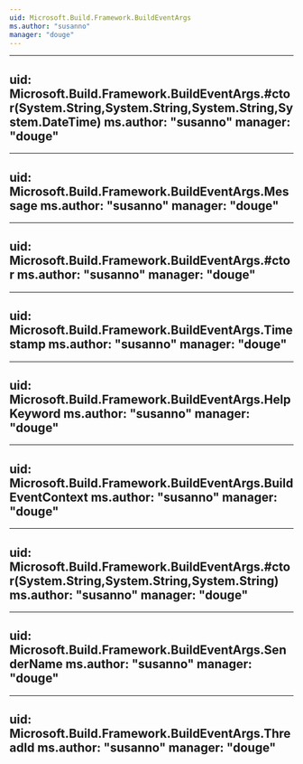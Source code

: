 ```yaml
---
uid: Microsoft.Build.Framework.BuildEventArgs
ms.author: "susanno"
manager: "douge"
---
```


---
uid: Microsoft.Build.Framework.BuildEventArgs.#ctor(System.String,System.String,System.String,System.DateTime)
ms.author: "susanno"
manager: "douge"
---

---
uid: Microsoft.Build.Framework.BuildEventArgs.Message
ms.author: "susanno"
manager: "douge"
---

---
uid: Microsoft.Build.Framework.BuildEventArgs.#ctor
ms.author: "susanno"
manager: "douge"
---

---
uid: Microsoft.Build.Framework.BuildEventArgs.Timestamp
ms.author: "susanno"
manager: "douge"
---

---
uid: Microsoft.Build.Framework.BuildEventArgs.HelpKeyword
ms.author: "susanno"
manager: "douge"
---

---
uid: Microsoft.Build.Framework.BuildEventArgs.BuildEventContext
ms.author: "susanno"
manager: "douge"
---

---
uid: Microsoft.Build.Framework.BuildEventArgs.#ctor(System.String,System.String,System.String)
ms.author: "susanno"
manager: "douge"
---

---
uid: Microsoft.Build.Framework.BuildEventArgs.SenderName
ms.author: "susanno"
manager: "douge"
---

---
uid: Microsoft.Build.Framework.BuildEventArgs.ThreadId
ms.author: "susanno"
manager: "douge"
---
